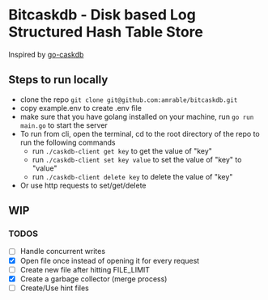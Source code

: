 # Bitcaskdb - Disk based Log Structured Hash Table Store

Inspired by [go-caskdb](https://github.com/avinassh/go-caskdb/tree/final)

## Steps to run locally
- clone the repo `git clone git@github.com:amrable/bitcaskdb.git`
- copy example.env to create .env file
- make sure that you have golang installed on your machine, run `go run main.go` to start the server
- To run from cli, open the terminal, cd to the root directory of the repo to run the following commands
  - run `./caskdb-client get key` to get the value of "key"
  - run `./caskdb-client set key value` to set the value of "key" to "value"
  - run `./caskdb-client delete key` to delete the value of "key"
- Or use http requests to set/get/delete

## WIP

### TODOS
- [ ] Handle concurrent writes
- [X] Open file once instead of opening it for every request
- [ ] Create new file after hitting FILE_LIMIT
- [X] Create a garbage collector (merge process)
- [ ] Create/Use hint files
